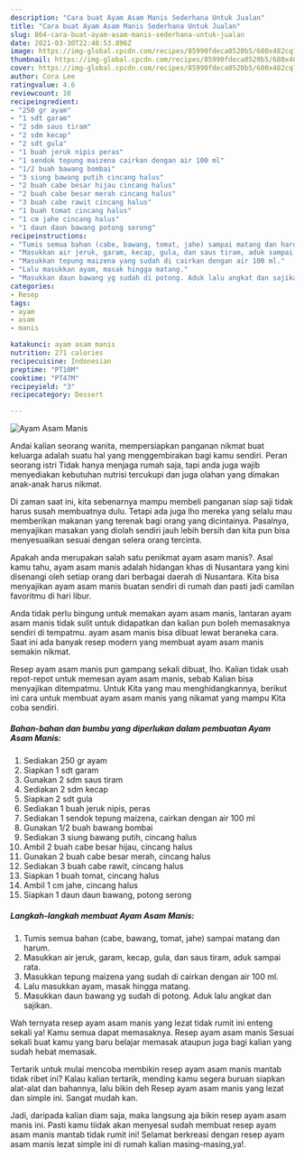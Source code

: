 ```yaml
---
description: "Cara buat Ayam Asam Manis Sederhana Untuk Jualan"
title: "Cara buat Ayam Asam Manis Sederhana Untuk Jualan"
slug: 864-cara-buat-ayam-asam-manis-sederhana-untuk-jualan
date: 2021-03-30T22:48:53.896Z
image: https://img-global.cpcdn.com/recipes/85990fdeca0520b5/680x482cq70/ayam-asam-manis-foto-resep-utama.jpg
thumbnail: https://img-global.cpcdn.com/recipes/85990fdeca0520b5/680x482cq70/ayam-asam-manis-foto-resep-utama.jpg
cover: https://img-global.cpcdn.com/recipes/85990fdeca0520b5/680x482cq70/ayam-asam-manis-foto-resep-utama.jpg
author: Cora Lee
ratingvalue: 4.6
reviewcount: 10
recipeingredient:
- "250 gr ayam"
- "1 sdt garam"
- "2 sdm saus tiram"
- "2 sdm kecap"
- "2 sdt gula"
- "1 buah jeruk nipis peras"
- "1 sendok tepung maizena cairkan dengan air 100 ml"
- "1/2 buah bawang bombai"
- "3 siung bawang putih cincang halus"
- "2 buah cabe besar hijau cincang halus"
- "2 buah cabe besar merah cincang halus"
- "3 buah cabe rawit cincang halus"
- "1 buah tomat cincang halus"
- "1 cm jahe cincang halus"
- "1 daun daun bawang potong serong"
recipeinstructions:
- "Tumis semua bahan (cabe, bawang, tomat, jahe) sampai matang dan harum."
- "Masukkan air jeruk, garam, kecap, gula, dan saus tiram, aduk sampai rata."
- "Masukkan tepung maizena yang sudah di cairkan dengan air 100 ml."
- "Lalu masukkan ayam, masak hingga matang."
- "Masukkan daun bawang yg sudah di potong. Aduk lalu angkat dan sajikan."
categories:
- Resep
tags:
- ayam
- asam
- manis

katakunci: ayam asam manis 
nutrition: 271 calories
recipecuisine: Indonesian
preptime: "PT10M"
cooktime: "PT47M"
recipeyield: "3"
recipecategory: Dessert

---
```



![Ayam Asam Manis](https://img-global.cpcdn.com/recipes/85990fdeca0520b5/680x482cq70/ayam-asam-manis-foto-resep-utama.jpg)

Andai kalian seorang wanita, mempersiapkan panganan nikmat buat keluarga adalah suatu hal yang menggembirakan bagi kamu sendiri. Peran seorang istri Tidak hanya menjaga rumah saja, tapi anda juga wajib menyediakan kebutuhan nutrisi tercukupi dan juga olahan yang dimakan anak-anak harus nikmat.

Di zaman  saat ini, kita sebenarnya mampu membeli panganan siap saji tidak harus susah membuatnya dulu. Tetapi ada juga lho mereka yang selalu mau memberikan makanan yang terenak bagi orang yang dicintainya. Pasalnya, menyajikan masakan yang diolah sendiri jauh lebih bersih dan kita pun bisa menyesuaikan sesuai dengan selera orang tercinta. 



Apakah anda merupakan salah satu penikmat ayam asam manis?. Asal kamu tahu, ayam asam manis adalah hidangan khas di Nusantara yang kini disenangi oleh setiap orang dari berbagai daerah di Nusantara. Kita bisa menyajikan ayam asam manis buatan sendiri di rumah dan pasti jadi camilan favoritmu di hari libur.

Anda tidak perlu bingung untuk memakan ayam asam manis, lantaran ayam asam manis tidak sulit untuk didapatkan dan kalian pun boleh memasaknya sendiri di tempatmu. ayam asam manis bisa dibuat lewat beraneka cara. Saat ini ada banyak resep modern yang membuat ayam asam manis semakin nikmat.

Resep ayam asam manis pun gampang sekali dibuat, lho. Kalian tidak usah repot-repot untuk memesan ayam asam manis, sebab Kalian bisa menyajikan ditempatmu. Untuk Kita yang mau menghidangkannya, berikut ini cara untuk membuat ayam asam manis yang nikamat yang mampu Kita coba sendiri.

<!--inarticleads1-->

##### Bahan-bahan dan bumbu yang diperlukan dalam pembuatan Ayam Asam Manis:

1. Sediakan 250 gr ayam
1. Siapkan 1 sdt garam
1. Gunakan 2 sdm saus tiram
1. Sediakan 2 sdm kecap
1. Siapkan 2 sdt gula
1. Sediakan 1 buah jeruk nipis, peras
1. Sediakan 1 sendok tepung maizena, cairkan dengan air 100 ml
1. Gunakan 1/2 buah bawang bombai
1. Sediakan 3 siung bawang putih, cincang halus
1. Ambil 2 buah cabe besar hijau, cincang halus
1. Gunakan 2 buah cabe besar merah, cincang halus
1. Sediakan 3 buah cabe rawit, cincang halus
1. Siapkan 1 buah tomat, cincang halus
1. Ambil 1 cm jahe, cincang halus
1. Siapkan 1 daun daun bawang, potong serong




<!--inarticleads2-->

##### Langkah-langkah membuat Ayam Asam Manis:

1. Tumis semua bahan (cabe, bawang, tomat, jahe) sampai matang dan harum.
1. Masukkan air jeruk, garam, kecap, gula, dan saus tiram, aduk sampai rata.
1. Masukkan tepung maizena yang sudah di cairkan dengan air 100 ml.
1. Lalu masukkan ayam, masak hingga matang.
1. Masukkan daun bawang yg sudah di potong. Aduk lalu angkat dan sajikan.




Wah ternyata resep ayam asam manis yang lezat tidak rumit ini enteng sekali ya! Kamu semua dapat memasaknya. Resep ayam asam manis Sesuai sekali buat kamu yang baru belajar memasak ataupun juga bagi kalian yang sudah hebat memasak.

Tertarik untuk mulai mencoba membikin resep ayam asam manis mantab tidak ribet ini? Kalau kalian tertarik, mending kamu segera buruan siapkan alat-alat dan bahannya, lalu bikin deh Resep ayam asam manis yang lezat dan simple ini. Sangat mudah kan. 

Jadi, daripada kalian diam saja, maka langsung aja bikin resep ayam asam manis ini. Pasti kamu tiidak akan menyesal sudah membuat resep ayam asam manis mantab tidak rumit ini! Selamat berkreasi dengan resep ayam asam manis lezat simple ini di rumah kalian masing-masing,ya!.

